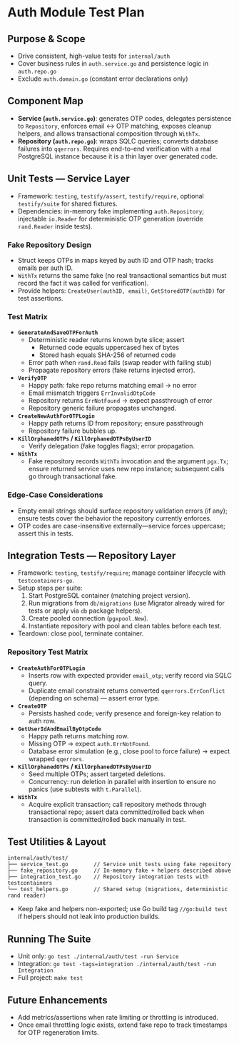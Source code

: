 # Auth Module Test Plan

## Purpose & Scope
- Drive consistent, high-value tests for `internal/auth`
- Cover business rules in `auth.service.go` and persistence logic in `auth.repo.go`
- Exclude `auth.domain.go` (constant error declarations only)

## Component Map
- **Service (`auth.service.go`)**: generates OTP codes, delegates persistence to `Repository`, enforces email ↔ OTP matching, exposes cleanup helpers, and allows transactional composition through `WithTx`.
- **Repository (`auth.repo.go`)**: wraps SQLC queries; converts database failures into `qqerrors`. Requires end-to-end verification with a real PostgreSQL instance because it is a thin layer over generated code.

## Unit Tests — Service Layer
- Framework: `testing`, `testify/assert`, `testify/require`, optional `testify/suite` for shared fixtures.
- Dependencies: in-memory fake implementing `auth.Repository`; injectable `io.Reader` for deterministic OTP generation (override `rand.Reader` inside tests).

### Fake Repository Design
- Struct keeps OTPs in maps keyed by auth ID and OTP hash; tracks emails per auth ID.
- `WithTx` returns the same fake (no real transactional semantics but must record the fact it was called for verification).
- Provide helpers: `CreateUser(authID, email)`, `GetStoredOTP(authID)` for test assertions.

### Test Matrix
- **`GenerateAndSaveOTPForAuth`**
  - Deterministic reader returns known byte slice; assert
    - Returned code equals uppercased hex of bytes
    - Stored hash equals SHA-256 of returned code
  - Error path when `rand.Read` fails (swap reader with failing stub)
  - Propagate repository errors (fake returns injected error).
- **`VerifyOTP`**
  - Happy path: fake repo returns matching email → no error
  - Email mismatch triggers `ErrInvalidOtpCode`
  - Repository returns `ErrNotFound` → expect passthrough of error
  - Repository generic failure propagates unchanged.
- **`CreateNewAuthForOTPLogin`**
  - Happy path returns ID from repository; ensure passthrough
  - Repository failure bubbles up.
- **`KillOrphanedOTPs` / `KillOrphanedOTPsByUserID`**
  - Verify delegation (fake toggles flags); error propagation.
- **`WithTx`**
  - Fake repository records `WithTx` invocation and the argument `pgx.Tx`; ensure returned service uses new repo instance; subsequent calls go through transactional fake.

### Edge-Case Considerations
- Empty email strings should surface repository validation errors (if any); ensure tests cover the behavior the repository currently enforces.
- OTP codes are case-insensitive externally—service forces uppercase; assert this in tests.

## Integration Tests — Repository Layer
- Framework: `testing`, `testify/require`; manage container lifecycle with `testcontainers-go`.
- Setup steps per suite:
  1. Start PostgreSQL container (matching project version).
  2. Run migrations from `db/migrations` (use Migrator already wired for tests or apply via `db` package helpers).
  3. Create pooled connection (`pgxpool.New`).
  4. Instantiate repository with pool and clean tables before each test.
- Teardown: close pool, terminate container.

### Repository Test Matrix
- **`CreateAuthForOTPLogin`**
  - Inserts row with expected provider `email_otp`; verify record via SQLC query.
  - Duplicate email constraint returns converted `qqerrors.ErrConflict` (depending on schema) — assert error type.
- **`CreateOTP`**
  - Persists hashed code; verify presence and foreign-key relation to auth row.
- **`GetUserIdAndEmailByOtpCode`**
  - Happy path returns matching row.
  - Missing OTP → expect `auth.ErrNotFound`.
  - Database error simulation (e.g., close pool to force failure) → expect wrapped `qqerrors`.
- **`KillOrphanedOTPs` / `KillOrphanedOTPsByUserID`**
  - Seed multiple OTPs; assert targeted deletions.
  - Concurrency: run deletion in parallel with insertion to ensure no panics (use subtests with `t.Parallel`).
- **`WithTx`**
  - Acquire explicit transaction; call repository methods through transactional repo; assert data committed/rolled back when transaction is committed/rolled back manually in test.

## Test Utilities & Layout
```
internal/auth/test/
├── service_test.go        // Service unit tests using fake repository
├── fake_repository.go     // In-memory fake + helpers described above
├── integration_test.go    // Repository integration tests with testcontainers
└── test_helpers.go        // Shared setup (migrations, deterministic rand reader)
```
- Keep fake and helpers non-exported; use Go build tag `//go:build test` if helpers should not leak into production builds.

## Running The Suite
- Unit only: `go test ./internal/auth/test -run Service`
- Integration: `go test -tags=integration ./internal/auth/test -run Integration`
- Full project: `make test`

## Future Enhancements
- Add metrics/assertions when rate limiting or throttling is introduced.
- Once email throttling logic exists, extend fake repo to track timestamps for OTP regeneration limits.
